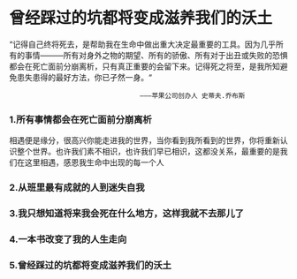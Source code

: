 
# 曾经踩过的坑都将变成滋养我们的沃土

“记得自己终将死去，是帮助我在生命中做出重大决定最重要的工具。因为几乎所有的事情———所有对身外之物的期望、所有的骄傲、所有对于出丑或失败的恐惧都会在死亡面前分崩离析，只有真正重要的会留下来。记得死之将至，是我所知避免患失患得的最好方法，你已孑然一身。“ 

                                     ———苹果公司创办人 史蒂夫.乔布斯
                                     

### 1.所有事情都会在死亡面前分崩离析
相遇便是缘分，很高兴你能走进我的世界，当你看到我所看到的世界，你将重新认识整个世界。也许我们素不相识，也许我们早已相识，这都没关系，最重要的是我们在这里相遇，感恩我生命中出现的每一个人

### 2.从班里最有成就的人到迷失自我




### 3.我只想知道将来我会死在什么地方，这样我就不去那儿了



### 4.一本书改变了我的人生走向


### 5.曾经踩过的坑都将变成滋养我们的沃土









